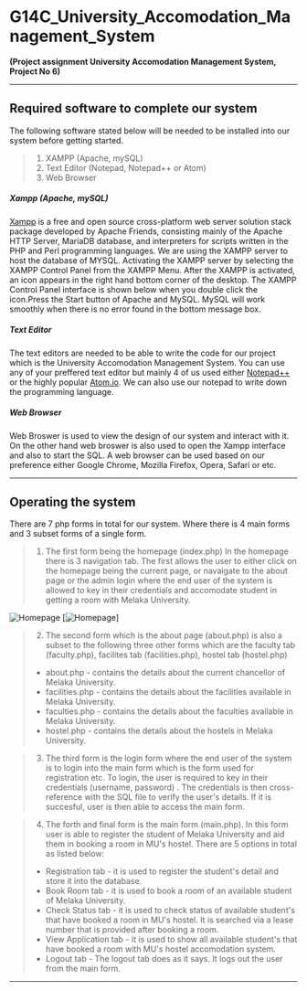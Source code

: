 # **G14C_University_Accomodation_Management_System**
**(Project assignment University Accomodation Management System, Project No 6)**

---
## **Required software to complete our system**

The following software stated below will be needed to be installed into our system before getting started.
>1. XAMPP (Apache, mySQL)
>2. Text Editor (Notepad, Notepad++ or Atom)
>3. Web Browser

##### Xampp (Apache, mySQL)
[Xampp](https://www.apachefriends.org/index.html ) is a free and open source cross-platform web server solution stack package developed by Apache Friends, consisting mainly of the Apache HTTP Server, MariaDB database, and interpreters for scripts written in the PHP and Perl programming languages. We are using the XAMPP server to host the database of MYSQL. Activating the XAMPP server by selecting the XAMPP Control Panel from the XAMPP Menu. After the XAMPP is activated, an icon       appears in the right hand bottom corner of the desktop. The XAMPP Control Panel interface is shown below when you double click the icon.Press the Start button of Apache and MySQL. MySQL will work smoothly when there is no error found in the bottom message box.

##### Text Editor
The text editors are needed to be able to write the code for our project which is the University Accomodation Management System. You can use any of your preffered text editor but mainly 4 of us used either [Notepad++](https://notepad-plus-plus.org/)  or the highly popular [Atom.io](https://atom.io/). We can also use our notepad to write down the programming language.  

##### Web Browser
Web Broswer is used to view the design of our system and interact with it. On the other hand web broswer is also used to open the Xampp interface and also to start the SQL. A web browser can be used based on our preference either Google Chrome, Mozilla Firefox, Opera, Safari or etc.

---
## **Operating the system**

There are 7 php forms in total for our system. Where there is 4 main forms and 3 subset forms of a single form.


>1. The first form being the homepage (index.php) In the homepage there is 3 navigation tab. The first allows the user to either click on the homepage being the current page, or navaigate to the about page or the admin login where the end user of the system is allowed to key in their credentials and accomodate student in getting a room with Melaka University.

![Homepage](https://raw.github.com/tesh5581/G14C_University_Accomodation_Management_System/tree/master/Images/homepage.jpg)
[![Homepage](https://raw.github.com/tesh5581/G14C_University_Accomodation_Management_System/tree/master/Images/homepage.jpg)]

>2. The second form which is the about page (about.php) is also a subset to the following three other forms which are the faculty tab (faculty.php), facilites tab (facilities.php), hostel tab (hostel.php)
>- about.php - contains the details about the current chancellor of Melaka University.
>- facilities.php - contains the details about the facilities available in Melaka University.
>- faculties.php - contains the details about the faculties available in Melaka University.
>- hostel.php - contains the details about the hostels in Melaka University.

>3. The third form is the login form where the end user of the system is to login into the main form which is the form used for registration etc.
> To login, the user is required to key in their credentials (username, password)
. The credentials is then cross-reference with the SQL file to verify the user's details. If it is succesful, user is then able to access the main form.

>4. The forth and final form is the main form (main.php). In this form user is able to register the student of Melaka University and aid them in booking a room in MU's hostel. There are 5 options in total as listed below:
>- Registration tab - it is used to register the student's detail and store it into the database.
>- Book Room tab - it is used to book a room of an available student of Melaka University.
>- Check Status tab - it is used to check status of available student's that have booked a room in MU's hostel. It is searched via a lease number that is provided after booking a room.
>- View Application tab - it is used to show all available student's that have booked a room with MU's hostel accomodation system.
>- Logout tab - The logout tab does as it says. It logs out the user from the main form.
---
